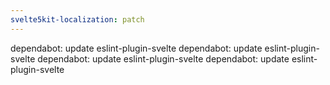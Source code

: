 ```yaml
---
svelte5kit-localization: patch
---
```


dependabot: update eslint-plugin-svelte
dependabot: update eslint-plugin-svelte
dependabot: update eslint-plugin-svelte
dependabot: update eslint-plugin-svelte
